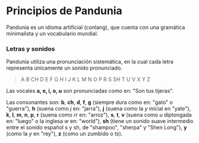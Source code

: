 
# Principios de Pandunia

Pandunia es un idioma artificial (conlang), que cuenta con una gramática minimalista y un vocabulario mundial.

### Letras y sonidos

Pandunia utiliza una pronunciación sistemática, en la cual
cada letra representa únicamente un sonido pronunciado.

> A B CH D E F G H I J K L M N O P R S SH T U V X Y Z

Las vocales **a, e, i, o, u** son pronunciadas como en: "Son tus tijeras".

Las consonantes son:
**b**,
**ch**,
**d**,
**f**,
**g** (siempre dura como en: "gato" o "guerra"),
**h** (suena como _j_ en: "jarra"),
**j** (suena como la _y_ inicial en "yate"),
**k**,
**l**,
**m**,
**n**,
**p**,
**r** (suena como _rr_ en: "arroz"),
**s**,
**t**,
**v** (suena como _u_ diptongada en: "luego" o la inglesa _w_ en: "world"),
**sh** (tiene un sonido suave intermedio entre el sonido español s y sh, de "shampoo", "sherpa" y "Shen Long"),
**y** (como la _y_ en "rey"),
**z** (como un zumbido o _ts_).

